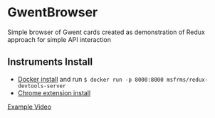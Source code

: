 # GwentBrowser
Simple browser of Gwent cards created as demonstration of Redux approach for simple API interaction

## Instruments Install
* [Docker install](https://www.docker.com/get-started) and run `$ docker run -p 8000:8000 msfrms/redux-devtools-server`
* [Chrome extension install](https://chrome.google.com/webstore/detail/redux-devtools/lmhkpmbekcpmknklioeibfkpmmfibljd)

[Example Video](https://youtu.be/D_FhNVw7tg4)

